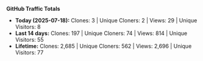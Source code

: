 
**GitHub Traffic Totals**

- **Today (2025-07-18):** Clones: 3 | Unique Cloners: 2 | Views: 29 | Unique Visitors: 8
- **Last 14 days:** Clones: 197 | Unique Cloners: 74 | Views: 814 | Unique Visitors: 55
- **Lifetime:** Clones: 2,685 | Unique Cloners: 562 | Views: 2,696 | Unique Visitors: 77
